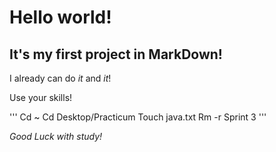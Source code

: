 # Hello world!

## It's my first project in MarkDown!

I already can do _it_ and *it*!

Use your skills!

'''
Cd ~
Cd Desktop/Practicum
Touch java.txt
Rm -r Sprint 3
'''

*Good Luck with study!*
